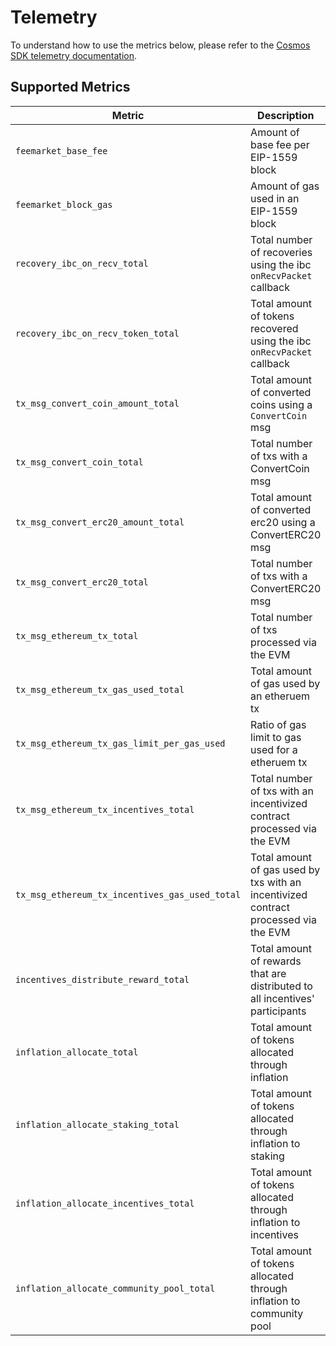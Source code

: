 # Telemetry

To understand how to use the metrics below, please refer to the [Cosmos SDK telemetry documentation](https://docs.cosmos.network/main/core/telemetry.html).

## Supported Metrics

| Metric | Description | Unit | Type |
| --- | --- | --- | --- |
| `feemarket_base_fee` | Amount of base fee per EIP-1559 block | token | gauge |
| `feemarket_block_gas` | Amount of gas used in an EIP-1559 block | token | gauge |
| `recovery_ibc_on_recv_total` | Total number of recoveries using the ibc `onRecvPacket` callback | recovery | counter |
| `recovery_ibc_on_recv_token_total` | Total amount of tokens recovered using the ibc `onRecvPacket` callback | token | counter |
| `tx_msg_convert_coin_amount_total` | Total amount of converted coins using a `ConvertCoin` msg | token | counter |
| `tx_msg_convert_coin_total` | Total number of txs with a ConvertCoin msg | tx | counter |
| `tx_msg_convert_erc20_amount_total` | Total amount of converted erc20 using a ConvertERC20 msg | token | counter |
| `tx_msg_convert_erc20_total` | Total number of txs with a ConvertERC20 msg | tx | counter |
| `tx_msg_ethereum_tx_total` | Total number of txs processed via the EVM | tx | counter |
| `tx_msg_ethereum_tx_gas_used_total` | Total amount of gas used by an etheruem tx | token | counter |
| `tx_msg_ethereum_tx_gas_limit_per_gas_used` | Ratio of gas limit to gas used for a etheruem tx | ratio | gauge |
| `tx_msg_ethereum_tx_incentives_total` | Total number of txs with an incentivized contract processed via the EVM | tx | counter |
| `tx_msg_ethereum_tx_incentives_gas_used_total` | Total amount of gas used by txs with an incentivized contract processed via the EVM | token | counter |
| `incentives_distribute_reward_total` | Total amount of rewards that are distributed to all incentives' participants | token | counter |
| `inflation_allocate_total` | Total amount of tokens allocated through inflation | token | counter |
| `inflation_allocate_staking_total` | Total amount of tokens allocated through inflation to staking | token | counter |
| `inflation_allocate_incentives_total` | Total amount of tokens allocated through inflation to incentives | token | counter |
| `inflation_allocate_community_pool_total` | Total amount of tokens allocated through inflation to community pool | token | counter |

